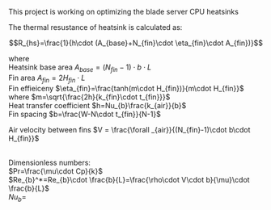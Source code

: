 This project is working on optimizing the blade server CPU heatsinks <br/>

The thermal resustance of heatsink is calculated as: <br/>
```math
R_{hs}=\frac{1}{h\cdot (A_{base}+N_{fin}\cdot \eta_{fin}\cdot A_{fin})}
```
where <br/>
Heatsink base area $A_{base}=(N_{fin}-1)\cdot b\cdot L$ <br/>
Fin area $A_{fin}=2H_{fin}\cdot L$ <br/>
Fin effieiceny $\eta_{fin}=\frac{tanh(m\cdot H_{fin})}{m\cdot H_{fin}}$ where $m=\sqrt{\frac{2h}{k_{fin}\cdot t_{fin}}}$ <br/>
Heat transfer coefficient $h=Nu_{b}\frac{k_{air}}{b}$ <br/>
Fin spacing $b=\frac{W-N\cdot t_{fin}}{N-1}$

Air velocity between fins $V = \frac{\forall _{air}}{(N_{fin}-1)\cdot b\cdot H_{fin}}$ <br/> <br/>

Dimensionless numbers: <br/>
$Pr=\frac{\mu\cdot Cp}{k}$ <br/>
$Re_{b}^*=Re_{b}\cdot \frac{b}{L}=\frac{\rho\cdot V\cdot b}{\mu}\cdot \frac{b}{L}$ <br/>
$Nu_{b}=$


